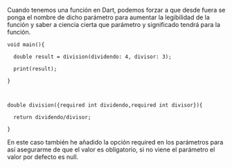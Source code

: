 
Cuando tenemos una función en Dart, podemos forzar a que desde fuera se ponga el nombre de dicho parámetro para aumentar la legibilidad de la función y saber a ciencia cierta que parámetro y significado tendrá para la función.

```
void main(){

  double result = division(dividendo: 4, divisor: 3);

  print(result);

}

  

double division({required int dividendo,required int divisor}){

  return dividendo/divisor;

}
```

En este caso también he añadido la opción required en los parámetros para así asegurarme de que el valor es obligatorio, si no viene el parámetro el valor por defecto es null.